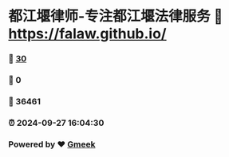 # 都江堰律师-专注都江堰法律服务 :link: https://falaw.github.io/ 
### :page_facing_up: [30](https://falaw.github.io//tag.html) 
### :speech_balloon: 0 
### :hibiscus: 36461 
### :alarm_clock: 2024-09-27 16:04:30 
### Powered by :heart: [Gmeek](https://github.com/Meekdai/Gmeek)
